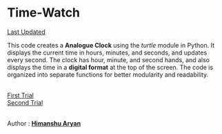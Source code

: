 # Time-Watch
<a href="simple_analogue_clock.py">Last Updated<a/>
<p>This code creates a <strong>Analogue Clock</strong> using the <i>turtle</i> module in Python. It displays the current time in hours, minutes, and seconds, and updates every second. The clock has hour, minute, and second hands, and also displays the time in a <b>digital format</b> at the top of the screen. The code is organized into separate functions for better modularity and readability.</p><br>
<a href="simple_clock.py">First Trial</a><br>
<a href="analogue_clock.py">Second Trial</a><br><br>
<p>Author : <b style="color:yellow;"><a href="github.com/himanshuaryan">Himanshu Aryan</a></b></p>
